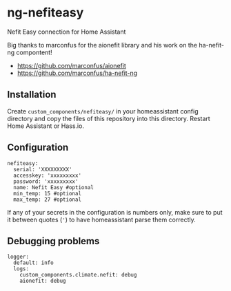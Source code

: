 # ng-nefiteasy
Nefit Easy connection for Home Assistant

Big thanks to marconfus for the aionefit library and his work on the ha-nefit-ng compontent! 
* https://github.com/marconfus/aionefit
* https://github.com/marconfus/ha-nefit-ng

## Installation

Create ```custom_components/nefiteasy/``` in your homeassistant config directory and copy the files of this repository into this directory.
Restart Home Assistant or Hass.io.

## Configuration

```
nefiteasy:
  serial: 'XXXXXXXXX'
  accesskey: 'xxxxxxxxx'
  password: 'xxxxxxxxx'
  name: Nefit Easy #optional
  min_temp: 15 #optional
  max_temp: 27 #optional
```

If any of your secrets in the configuration is numbers only, make sure to put it between quotes (`'`) to have homeassistant parse them correctly.

## Debugging problems

```
logger:
  default: info
  logs:
    custom_components.climate.nefit: debug
    aionefit: debug
```

